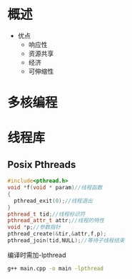 # 概述
- 优点
  - 响应性
  - 资源共享
  - 经济
  - 可伸缩性
# 多核编程
# 线程库
## Posix Pthreads
```cpp
#include<pthread.h>
void *f(void * param)//线程函数
{
  pthread_exit(0);//线程退出
}
pthread_t tid;//线程标识符
pthread_attr_t attr;//线程的特性
void *p;//参数指针
pthread_create(&tir,&attr,f,p);
pthread_join(tid,NULL);//等待子线程结束
```
编译时需加-lpthread
```bash
g++ main.cpp -o main -lpthread
```